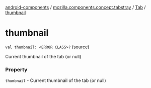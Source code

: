 [android-components](../../index.md) / [mozilla.components.concept.tabstray](../index.md) / [Tab](index.md) / [thumbnail](./thumbnail.md)

# thumbnail

`val thumbnail: <ERROR CLASS>?` [(source)](https://github.com/mozilla-mobile/android-components/blob/master/components/concept/tabstray/src/main/java/mozilla/components/concept/tabstray/Tab.kt#L25)

Current thumbnail of the tab (or null)

### Property

`thumbnail` - Current thumbnail of the tab (or null)
